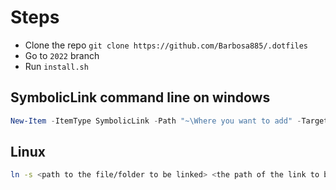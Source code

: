 # Steps

- Clone the repo ```git clone https://github.com/Barbosa885/.dotfiles```
- Go to `2022` branch
- Run ```install.sh```

## SymbolicLink command line on windows
``` Powershell
New-Item -ItemType SymbolicLink -Path "~\Where you want to add" -Target "~\Where is it"
```
## Linux
```Bash
ln -s <path to the file/folder to be linked> <the path of the link to be created>
```
